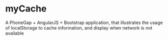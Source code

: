 myCache
=======

A PhoneGap + AngularJS + Bootstrap  application, that illustrates the usage of localStorage to cache information, and display when network is not available
